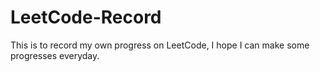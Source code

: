 # LeetCode-Record
This is to record my own progress on LeetCode, I hope I can make some progresses everyday.
